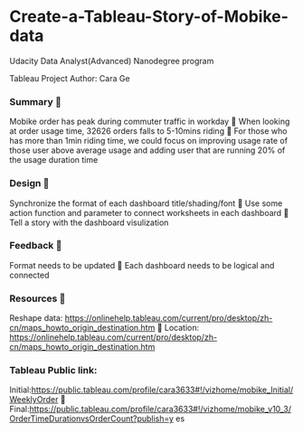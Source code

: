 # Create-a-Tableau-Story-of-Mobike-data
Udacity Data Analyst(Advanced) Nanodegree program


Tableau Project 
Author: Cara Ge 

### Summary  
Mobike order has peak during commuter traffic in workday   
When looking at order usage time, 32626 orders falls to 5-10mins riding  
For those who has more than 1min riding time, we could focus on improving usage rate of those user above average usage and adding user that are running 20% of the usage duration time 
### Design  
Synchronize the format of each dashboard title/shading/font  
Use some action function and parameter to connect worksheets in each dashboard  
Tell a story with the dashboard visulization 
### Feedback  
Format needs to be updated  
Each dashboard needs to be logical and connected 
### Resources  
Reshape data: https://onlinehelp.tableau.com/current/pro/desktop/zh-cn/maps_howto_origin_destination.htm  
Location: https://onlinehelp.tableau.com/current/pro/desktop/zh-cn/maps_howto_origin_destination.htm 
### Tableau Public link: 
Initial:https://public.tableau.com/profile/cara3633#!/vizhome/mobike_Initial/WeeklyOrder  Final:https://public.tableau.com/profile/cara3633#!/vizhome/mobike_v10_3/OrderTimeDurationvsOrderCount?publish=y es
